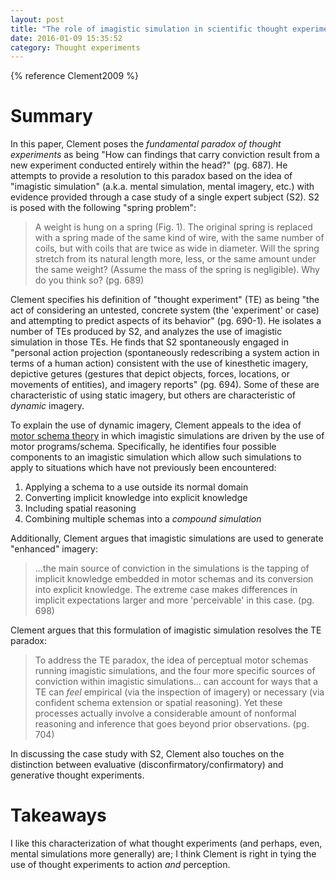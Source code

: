 ```yaml
---
layout: post
title: "The role of imagistic simulation in scientific thought experiments"
date: 2016-01-09 15:35:52
category: Thought experiments
---
```


{% reference Clement2009 %}

# Summary

In this paper, Clement poses the *fundamental paradox of thought experiments* as being "How can findings that carry conviction result from a new experiment conducted entirely within the head?" (pg. 687). He attempts to provide a resolution to this paradox based on the idea of "imagistic simulation" (a.k.a. mental simulation, mental imagery, etc.) with evidence provided through a case study of a single expert subject (S2). S2 is posed with the following "spring problem":

> A weight is hung on a spring (Fig. 1). The original spring is replaced with a spring made of the same kind of wire, with the same number of coils, but with coils that are twice as wide in diameter. Will the spring stretch from its natural length more, less, or the same amount under the same weight? (Assume the mass of the spring is negligible). Why do you think so? (pg. 689)

Clement specifies his definition of "thought experiment" (TE) as being "the act of considering an untested, concrete system (the 'experiment' or case) and attempting to predict aspects of its behavior" (pg. 690-1). He isolates a number of TEs produced by S2, and analyzes the use of imagistic simulation in those TEs. He finds that S2 spontaneously engaged in "personal action projection (spontaneously redescribing a system action in terms of a human action) consistent with the use of kinesthetic imagery, depictive getures (gestures that depict objects, forces, locations, or movements of entities), and imagery reports" (pg. 694). Some of these are characteristic of using static imagery, but others are characteristic of *dynamic* imagery.

To explain the use of dynamic imagery, Clement appeals to the idea of [motor schema theory](https://en.wikipedia.org/wiki/Motor_program#Schmidt.E2.80.99s_schema_theory) in which imagistic simulations are driven by the use of motor programs/schema. Specifically, he identifies four possible components to an imagistic simulation which allow such simulations to apply to situations which have not previously been encountered:

1. Applying a schema to a use outside its normal domain
2. Converting implicit knowledge into explicit knowledge
3. Including spatial reasoning
4. Combining multiple schemas into a *compound simulation*

Additionally, Clement argues that imagistic simulations are used to generate "enhanced" imagery:

> ...the main source of conviction in the simulations is the tapping of implicit knowledge embedded in motor schemas and its conversion into explicit knowledge. The extreme case makes differences in implicit expectations larger and more 'perceivable' in this case. (pg. 698)

Clement argues that this formulation of imagistic simulation resolves the TE paradox:

> To address the TE paradox, the idea of perceptual motor schemas running imagistic simulations, and the four more specific sources of conviction within imagistic simulations... can account for ways that a TE can *feel* empirical (via the inspection of imagery) or necessary (via confident schema extension or spatial reasoning). Yet these processes actually involve a considerable amount of nonformal reasoning and inference that goes beyond prior observations. (pg. 704)

In discussing the case study with S2, Clement also touches on the distinction between evaluative (disconfirmatory/confirmatory) and generative thought experiments.

# Takeaways

I like this characterization of what thought experiments (and perhaps, even, mental simulations more generally) are; I think Clement is right in tying the use of thought experiments to action *and* perception.

